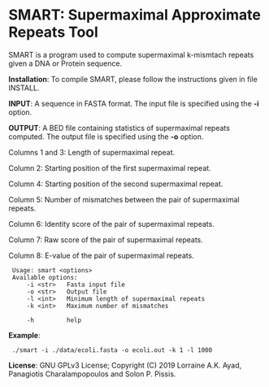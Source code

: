 SMART: Supermaximal Approximate Repeats Tool
===

SMART is a program used to compute supermaximal k-mismtach repeats given a DNA or Protein sequence.

<b>Installation</b>: To compile SMART, please follow the instructions given in file INSTALL.

<b>INPUT</b>: A sequence in FASTA format. The input file is specified using the <b>-i</b> option.

<b>OUTPUT</b>: A BED file containing statistics of supermaximal repeats computed. The output file is specified using the <b>-o</b> option.

Columns 1 and 3: Length of supermaximal repeat. 

Column 2: Starting position of the first supermaximal repeat.

Column 4: Starting position of the second supermaximal repeat.

Column 5: Number of mismatches between the pair of supermaximal repeats.

Column 6: Identity score of the pair of supermaximal repeats.

Column 7: Raw score of the pair of supermaximal repeats.

Column 8: E-value of the pair of supermaximal repeats.

```
 Usage: smart <options>
 Available options:
	 -i <str>   Fasta input file
	 -o <str>   Output file
	 -l <int>   Minimum length of supermaximal repeats
	 -k <int>   Maximum number of mismatches

	 -h         help
```
<b>Example</b>:

```
 ./smart -i ./data/ecoli.fasta -o ecoli.out -k 1 -l 1000
```
<b>License</b>: GNU GPLv3 License; Copyright (C) 2019 Lorraine A.K. Ayad, Panagiotis Charalampopoulos and Solon P. Pissis.
